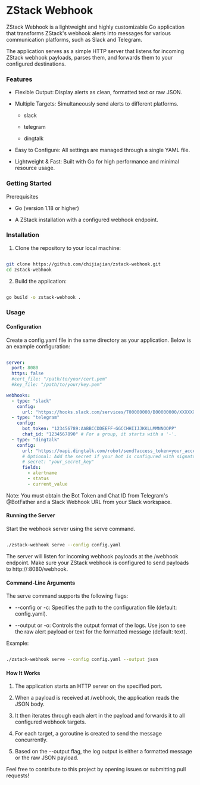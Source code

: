 # ZStack Webhook
ZStack Webhook is a lightweight and highly customizable Go application that transforms ZStack's webhook alerts into messages for various communication platforms, such as Slack and Telegram.

The application serves as a simple HTTP server that listens for incoming ZStack webhook payloads, parses them, and forwards them to your configured destinations.

### Features
- Flexible Output: Display alerts as clean, formatted text or raw JSON.

- Multiple Targets: Simultaneously send alerts to different platforms.
  - slack

  - telegram

  - dingtalk

- Easy to Configure: All settings are managed through a single YAML file.

- Lightweight & Fast: Built with Go for high performance and minimal resource usage.

### Getting Started
Prerequisites
- Go (version 1.18 or higher)

- A ZStack installation with a configured webhook endpoint.

### Installation
1. Clone the repository to your local machine:

```Bash

git clone https://github.com/chijiajian/zstack-webhook.git
cd zstack-webhook
```

2. Build the application:

```Bash

go build -o zstack-webhook .
```

### Usage
#### Configuration
Create a config.yaml file in the same directory as your application. Below is an example configuration:


```YAML

server:
  port: 8080
  https: false
  #cert_file: "/path/to/your/cert.pem"
  #key_file: "/path/to/your/key.pem"

webhooks:
  - type: "slack"
    config:
      url: "https://hooks.slack.com/services/T00000000/B00000000/XXXXXXXXXXXXXXXXXXXXXXXX"
  - type: "telegram"
    config:
      bot_token: "123456789:AABBCCDDEEFF-GGCCHHIIJJKKLLMMNNOOPP"
      chat_id: "1234567890" # For a group, it starts with a '-'.
  - type: "dingtalk"
    config:
      url: "https://oapi.dingtalk.com/robot/send?access_token=your_access_token"
      # Optional: Add the secret if your bot is configured with signature verification.
      # secret: "your_secret_key"
      fields:
        - alertname
        - status
        - current_value
```

Note: You must obtain the Bot Token and Chat ID from Telegram's @BotFather and a Slack Webhook URL from your Slack workspace.

#### Running the Server
Start the webhook server using the serve command.

```Bash

./zstack-webhook serve --config config.yaml
```

The server will listen for incoming webhook payloads at the /webhook endpoint. Make sure your ZStack webhook is configured to send payloads to http://<your-server-ip>:8080/webhook.

#### Command-Line Arguments
The serve command supports the following flags:

- --config or -c: Specifies the path to the configuration file (default: config.yaml).

- --output or -o: Controls the output format of the logs. Use json to see the raw alert payload or text for the formatted message (default: text).

Example:

```Bash

./zstack-webhook serve --config config.yaml --output json
```

#### How It Works
1. The application starts an HTTP server on the specified port.

2. When a payload is received at /webhook, the application reads the JSON body.

3. It then iterates through each alert in the payload and forwards it to all configured webhook targets.

4. For each target, a goroutine is created to send the message concurrently.

5. Based on the --output flag, the log output is either a formatted message or the raw JSON payload.

Feel free to contribute to this project by opening issues or submitting pull requests!